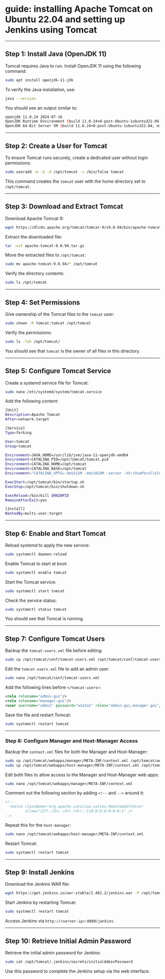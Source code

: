 # guide: installing Apache Tomcat on Ubuntu 22.04 and setting up Jenkins using Tomcat

---

## Step 1: Install Java (OpenJDK 11)

Tomcat requires Java to run. Install OpenJDK 11 using the following command:

```bash
sudo apt install openjdk-11-jdk
```

To verify the Java installation, use:

```bash
java --version
```

You should see an output similar to:

```bash
openjdk 11.0.24 2024-07-16
OpenJDK Runtime Environment (build 11.0.24+8-post-Ubuntu-1ubuntu322.04)
OpenJDK 64-Bit Server VM (build 11.0.24+8-post-Ubuntu-1ubuntu322.04, mixed mode, sharing)
```

---

## Step 2: Create a User for Tomcat

To ensure Tomcat runs securely, create a dedicated user without login permissions:

```bash
sudo useradd -m -U -d /opt/tomcat -s /bin/false tomcat
```

This command creates the `tomcat` user with the home directory set to `/opt/tomcat`.

---

## Step 3: Download and Extract Tomcat

Download Apache Tomcat 9:

```bash
wget https://dlcdn.apache.org/tomcat/tomcat-9/v9.0.94/bin/apache-tomcat-9.0.94.tar.gz
```

Extract the downloaded file:

```bash
tar -xvf apache-tomcat-9.0.94.tar.gz
```

Move the extracted files to `/opt/tomcat`:

```bash
sudo mv apache-tomcat-9.0.94/* /opt/tomcat
```

Verify the directory contents:

```bash
sudo ls /opt/tomcat
```

---

## Step 4: Set Permissions

Give ownership of the Tomcat files to the `tomcat` user:

```bash
sudo chown -R tomcat:tomcat /opt/tomcat
```

Verify the permissions:

```bash
sudo ls -lah /opt/tomcat/
```

You should see that `tomcat` is the owner of all files in this directory.

---

## Step 5: Configure Tomcat Service

Create a systemd service file for Tomcat:

```bash
sudo nano /etc/systemd/system/tomcat.service
```

Add the following content:

```bash
[Unit]
Description=Apache Tomcat
After=network.target

[Service]
Type=forking

User=tomcat
Group=tomcat

Environment=JAVA_HOME=/usr/lib/jvm/java-11-openjdk-amd64
Environment=CATALINA_PID=/opt/tomcat/tomcat.pid
Environment=CATALINA_HOME=/opt/tomcat
Environment=CATALINA_BASE=/opt/tomcat
Environment="CATALINA_OPTS=-Xms512M -Xmx1024M -server -XX:+UseParallelGC"

ExecStart=/opt/tomcat/bin/startup.sh
ExecStop=/opt/tomcat/bin/shutdown.sh

ExecReload=/bin/kill $MAINPID
RemainAfterExit=yes

[Install]
WantedBy=multi-user.target
```

---

## Step 6: Enable and Start Tomcat

Reload systemd to apply the new service:

```bash
sudo systemctl daemon-reload
```

Enable Tomcat to start at boot:

```bash
sudo systemctl enable tomcat
```

Start the Tomcat service:

```bash
sudo systemctl start tomcat
```

Check the service status:

```bash
sudo systemctl status tomcat
```

You should see that Tomcat is running.

---

## Step 7: Configure Tomcat Users

Backup the `tomcat-users.xml` file before editing:

```bash
sudo cp /opt/tomcat/conf/tomcat-users.xml /opt/tomcat/conf/tomcat-users.xml.bak
```

Edit the `tomcat-users.xml` file to add an admin user:

```bash
sudo nano /opt/tomcat/conf/tomcat-users.xml
```

Add the following lines before `</tomcat-users>`:

```xml
<role rolename="admin-gui"/>
<role rolename="manager-gui"/>
<user username="admin" password="a1a1a1" roles="admin-gui,manager-gui"/>
```

Save the file and restart Tomcat:

```bash
sudo systemctl restart tomcat
```

---

### Step 8: Configure Manager and Host-Manager Access

Backup the `context.xml` files for both the Manager and Host-Manager:

```bash
sudo cp /opt/tomcat/webapps/manager/META-INF/context.xml /opt/tomcat/webapps/manager/META-INF/context.xml.bak
sudo cp /opt/tomcat/webapps/host-manager/META-INF/context.xml /opt/tomcat/webapps/host-manager/META-INF/context.xml.bak
```

Edit both files to allow access to the Manager and Host-Manager web apps:

```bash
sudo nano /opt/tomcat/webapps/manager/META-INF/context.xml
```

Comment out the following section by adding `<!--` and `-->` around it:

```xml
<!--
  <Valve className="org.apache.catalina.valves.RemoteAddrValve"
         allow="127\.\d+\.\d+\.\d+|::1|0:0:0:0:0:0:0:1" />
-->
```

Repeat this for the `host-manager`:

```bash
sudo nano /opt/tomcat/webapps/host-manager/META-INF/context.xml
```

Restart Tomcat:

```bash
sudo systemctl restart tomcat
```

---

## Step 9: Install Jenkins

Download the Jenkins WAR file:

```bash
wget https://get.jenkins.io/war-stable/2.462.2/jenkins.war -P /opt/tomcat/webapps/
```

Start Jenkins by restarting Tomcat:

```bash
sudo systemctl restart tomcat
```

Access Jenkins via `http://<server-ip>:8080/jenkins`.

---

## Step 10: Retrieve Initial Admin Password

Retrieve the initial admin password for Jenkins:

```bash
sudo cat /opt/tomcat/.jenkins/secrets/initialAdminPassword
```

Use this password to complete the Jenkins setup via the web interface.
